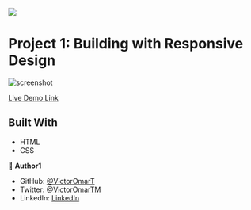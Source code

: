 ![](https://img.shields.io/badge/Microverse-blueviolet)
# Project 1: Building with Responsive Design
![screenshot](./img-sh.png)

[Live Demo Link](https://victoromart.github.io/Positioning-and-Floating-Elements/)



## Built With
- HTML
- CSS


👤 **Author1**

- GitHub: [@VictorOmarT](https://github.com/VictorOmarT)
- Twitter: [@VictorOmarTM](https://twitter.com/VictorOmarTM)
- LinkedIn: [LinkedIn](https://www.linkedin.com/in/victoromartm/)
